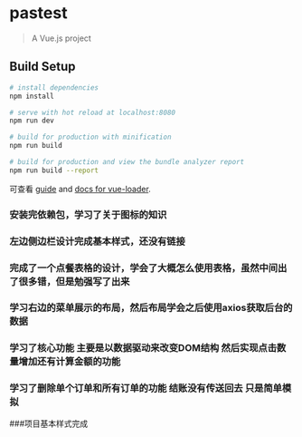 # pastest

> A Vue.js project

## Build Setup

``` bash
# install dependencies
npm install

# serve with hot reload at localhost:8080
npm run dev

# build for production with minification
npm run build

# build for production and view the bundle analyzer report
npm run build --report
```

可查看 [guide](http://vuejs-templates.github.io/webpack/) and [docs for vue-loader](http://vuejs.github.io/vue-loader).
### 安装完依赖包，学习了关于图标的知识
### 左边侧边栏设计完成基本样式，还没有链接
### 完成了一个点餐表格的设计，学会了大概怎么使用表格，虽然中间出了很多错，但是勉强写了出来
### 学习右边的菜单展示的布局，然后布局学会之后使用axios获取后台的数据
### 学习了核心功能 主要是以数据驱动来改变DOM结构 然后实现点击数量增加还有计算金额的功能
### 学习了删除单个订单和所有订单的功能 结账没有传送回去 只是简单模拟
###项目基本样式完成